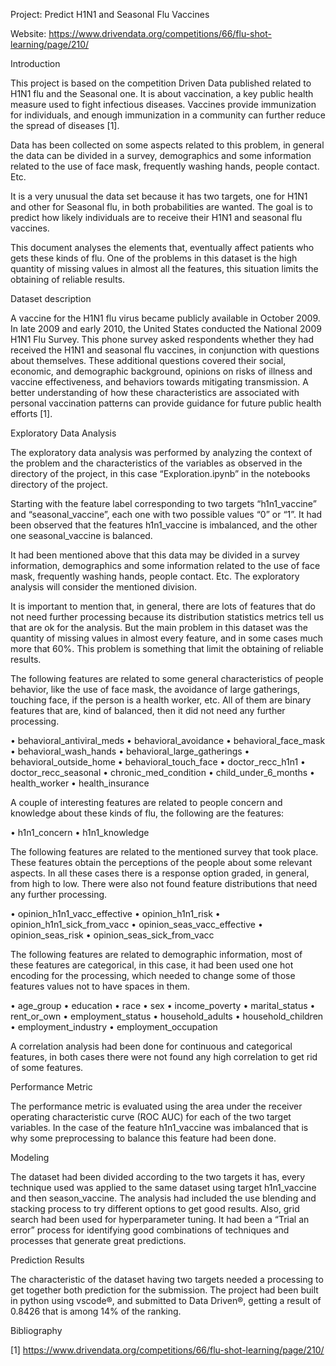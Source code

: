 Project: Predict H1N1 and Seasonal Flu Vaccines


Website: https://www.drivendata.org/competitions/66/flu-shot-learning/page/210/


Introduction

This project is based on the competition Driven Data published related to H1N1 flu and the Seasonal one. It is about vaccination, a key public health measure used to fight infectious diseases. Vaccines provide immunization for individuals, and enough immunization in a community can further reduce the spread of diseases [1].

Data has been collected on some aspects related to this problem, in general the data can be divided in a survey, demographics and some information related to the use of face mask, frequently washing hands, people contact. Etc.

It is a very unusual the data set because it has two targets, one for H1N1 and other for Seasonal flu, in both probabilities are wanted. The goal is to predict how likely individuals are to receive their H1N1 and seasonal flu vaccines. 

This document analyses the elements that, eventually affect patients who gets these kinds of flu. One of the problems in this dataset is the high quantity of missing values in almost all the features, this situation limits the obtaining of reliable results.


Dataset description

A vaccine for the H1N1 flu virus became publicly available in October 2009. In late 2009 and early 2010, the United States conducted the National 2009 H1N1 Flu Survey. This phone survey asked respondents whether they had received the H1N1 and seasonal flu vaccines, in conjunction with questions about themselves. These additional questions covered their social, economic, and demographic background, opinions on risks of illness and vaccine effectiveness, and behaviors towards mitigating transmission. A better understanding of how these characteristics are associated with personal vaccination patterns can provide guidance for future public health efforts [1].


Exploratory Data Analysis

The exploratory data analysis was performed by analyzing the context of the problem and the characteristics of the variables as observed in the directory of the project, in this case “Exploration.ipynb” in the notebooks directory of the project.


Starting with the feature label corresponding to two targets “h1n1_vaccine” and “seasonal_vaccine”, each one with two possible values “0” or “1”. It had been observed that  the features h1n1_vaccine is imbalanced, and the other one seasonal_vaccine is balanced.

It had been mentioned above that this data may be divided in a survey information, demographics and some information related to the use of face mask, frequently washing hands, people contact. Etc. The exploratory analysis will consider the mentioned division.

It is important to mention that, in general, there are lots of features that do not need further processing because its distribution statistics metrics tell us that are ok for the analysis. But the main problem in this dataset was the quantity of missing values in almost every feature, and in some cases much more that 60%. This problem is something that limit the obtaining of reliable results.

The following features are related to some general characteristics of people behavior, like the use of face mask, the avoidance of large gatherings, touching face, if the person is a health worker, etc. All of them are binary features that are, kind of balanced, then it did not need any further processing.


•	behavioral_antiviral_meds 
•	behavioral_avoidance 
•	behavioral_face_mask 
•	behavioral_wash_hands 
•	behavioral_large_gatherings 
•	behavioral_outside_home 
•	behavioral_touch_face 
•	doctor_recc_h1n1 
•	doctor_recc_seasonal 
•	chronic_med_condition 
•	child_under_6_months 
•	health_worker 
•	health_insurance 


A couple of interesting features are related to people concern and knowledge about these kinds of flu, the following are the features:

•	h1n1_concern 
•	h1n1_knowledge 


The following features are related to the mentioned survey that took place. These features obtain the perceptions of the people about some relevant aspects. In all these cases there is a response option graded, in general, from high to low. There were also not found feature distributions that need any further processing.


•	opinion_h1n1_vacc_effective 
•	opinion_h1n1_risk 
•	opinion_h1n1_sick_from_vacc 
•	opinion_seas_vacc_effective 
•	opinion_seas_risk 
•	opinion_seas_sick_from_vacc 


The following features are related to demographic information, most of these features are categorical, in this case, it had been used one hot encoding for the processing, which needed to change some of those features values not to have spaces in them. 


•	age_group 
•	education 
•	race 
•	sex 
•	income_poverty 
•	marital_status 
•	rent_or_own 
•	employment_status 
•	household_adults 
•	household_children 
•	employment_industry 
•	employment_occupation 


A correlation analysis had been done for continuous and categorical features, in both cases there were not found any high correlation to get rid of some features.


Performance Metric

The performance metric is evaluated using the area under the receiver operating characteristic curve (ROC AUC) for each of the two target variables. In the case of the feature h1n1_vaccine was imbalanced that is why some preprocessing to balance this feature had been done.







Modeling

The dataset had been divided according to the two targets it has, every technique used was applied to the same dataset using target h1n1_vaccine and then season_vaccine. The analysis had included the use blending and stacking process to try different options to get good results. Also, grid search had been used for hyperparameter tuning. It had been a “Trial an error” process for identifying good combinations of techniques and processes that generate great predictions.


Prediction Results

The characteristic of the dataset having two targets needed a processing to get together both prediction for the submission. The project had been built in python using vscode®, and submitted to Data Driven®, getting a result of 0.8426 that is among 14% of the ranking. 

Bibliography

[1] https://www.drivendata.org/competitions/66/flu-shot-learning/page/210/

